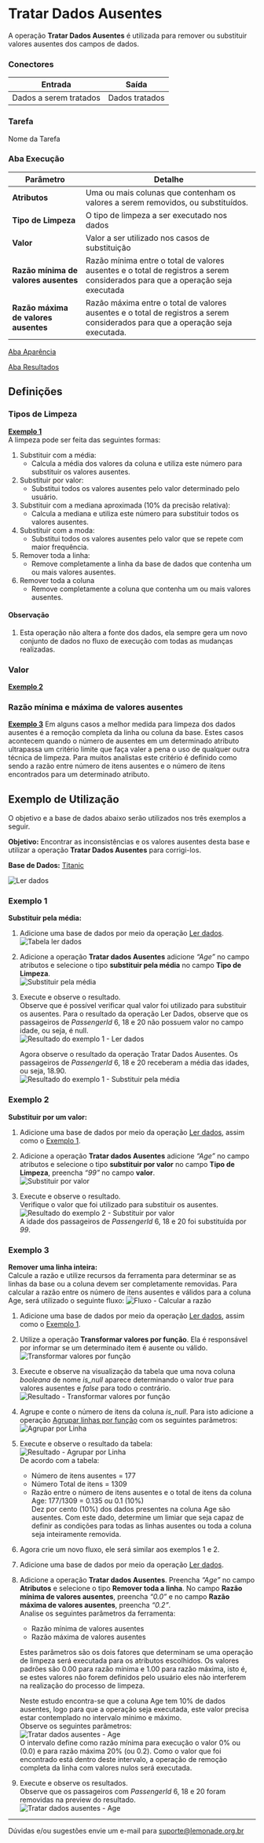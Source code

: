 
# Tratar Dados Ausentes

A operação **Tratar Dados Ausentes** é utilizada para remover ou substituir valores ausentes dos campos de dados.

### Conectores
| Entrada | Saída |
| --- | --- |
|Dados a serem tratados | Dados tratados |

### Tarefa
Nome da Tarefa

### Aba Execução
| Parâmetro | Detalhe |
| --- | --- |
| **Atributos** | Uma ou mais colunas que contenham os valores a serem removidos, ou substituídos. |
| **Tipo de Limpeza** | O tipo de limpeza a ser executado nos dados |
| **Valor** | Valor a ser utilizado nos casos de substituição |
| **Razão mínima de valores ausentes** | Razão mínima entre o total de valores ausentes e o total de registros a serem considerados para que a operação seja executada |
| **Razão máxima de valores ausentes** | Razão máxima entre o total de valores ausentes e o total de registros a serem considerados para que a operação seja executada. |

[Aba Aparência][1]

[Aba Resultados][2]


## Definições
### Tipos de Limpeza
**[Exemplo 1]**\
A limpeza pode ser feita das seguintes formas:

1. Substituir com a média:
	- Calcula a média dos valores da coluna e utiliza este número para substituir os valores ausentes. 
2. Substituir por valor:
	- Substitui todos os valores ausentes pelo valor determinado pelo usuário.
3. Substituir com a mediana aproximada (10% da precisão relativa):
	- Calcula a mediana e utiliza este número para substituir todos os valores ausentes.
4. Substituir com a moda:
	- Substitui todos os valores ausentes pelo valor que se repete com maior frequência.
5. Remover toda a linha:
	- Remove completamente a linha da base de dados que contenha um ou mais valores ausentes.
6. Remover toda a coluna
	- Remove completamente a coluna que contenha um ou mais valores ausentes. 

#### Observação
1. Esta operação não altera a fonte dos dados, ela sempre gera um novo conjunto de dados no fluxo de execução com todas as mudanças realizadas.

### Valor
**[Exemplo 2]**

### Razão mínima e máxima de valores ausentes
**[Exemplo 3]**
Em alguns casos a melhor medida para limpeza dos dados ausentes é a remoção completa da linha ou coluna da base. Estes casos acontecem quando o número de ausentes em um determinado atributo ultrapassa um critério limite que faça valer a pena o uso de qualquer outra técnica de limpeza. Para muitos analistas este critério é definido como sendo a razão entre número de itens ausentes e o número de itens encontrados para um determinado atributo.


## Exemplo de Utilização
O objetivo e a base de dados abaixo serão utilizados nos três exemplos a seguir.

**Objetivo:** Encontrar as inconsistências e os valores ausentes desta base e utilizar a operação **Tratar Dados Ausentes** para corrigi-los.

**Base de Dados:** [Titanic][1]
	
![Ler dados](/docs/img/spark/manipulacao_de_dados/tratar_dados_ausentes/image2.png)

### Exemplo 1
**Substituir pela média:**

1. Adicione uma base de dados por meio da operação [Ler dados][2]. \
	![Tabela ler dados](/docs/img/spark/manipulacao_de_dados/tratar_dados_ausentes/image1.png)

2. Adicione a operação **Tratar dados Ausentes** adicione *“Age”* no campo atributos e selecione o tipo **substituir pela média** no campo **Tipo de Limpeza**. \
	![Substituir pela média](/docs/img/spark/manipulacao_de_dados/tratar_dados_ausentes/image3.png)

3. Execute e observe o resultado.\
	Observe que é possível verificar qual valor foi utilizado para substituir os ausentes. Para o resultado da operação Ler Dados, observe que os passageiros de *PassengerId* 6, 18 e 20 não possuem valor no campo idade, ou seja, é null.\
	![Resultado do exemplo 1 - Ler dados](/docs/img/spark/manipulacao_de_dados/tratar_dados_ausentes/image5.png)

	Agora observe o resultado da operação Tratar Dados Ausentes. Os passageiros de *PassengerId* 6, 18 e 20 receberam a média das idades, ou seja, 18.90.\
	![Resultado do exemplo 1 - Substituir pela média](/docs/img/spark/manipulacao_de_dados/tratar_dados_ausentes/image4.png)

### Exemplo 2
**Substituir por um valor:**

1. Adicione uma base de dados por meio da operação [Ler dados][2], assim como o [Exemplo 1]. 

2. Adicione a operação **Tratar dados Ausentes** adicione *“Age”* no campo atributos e selecione o tipo **substituir por valor** no campo **Tipo de Limpeza**, preencha *“99”* no campo **valor**.\
	![Substituir por valor](/docs/img/spark/manipulacao_de_dados/tratar_dados_ausentes/image11.png)

3. Execute e observe o resultado.\
	Verifique o valor que foi utilizado para substituir os ausentes.\
	![Resultado do exemplo 2 - Substituir por valor](/docs/img/spark/manipulacao_de_dados/tratar_dados_ausentes/image14.png)\
	A idade dos passageiros de *PassengerId* 6, 18 e 20 foi substituída por *99*.

### Exemplo 3
**Remover uma linha inteira:**\
Calcule a razão e utilize recursos da ferramenta para determinar se as linhas da base ou a coluna devem ser completamente removidas. Para calcular a razão entre os número de itens ausentes e válidos para a coluna Age, será utilizado o seguinte fluxo:
![Fluxo - Calcular a razão](/docs/img/spark/manipulacao_de_dados/tratar_dados_ausentes/image9.png)

1. Adicione uma base de dados por meio da operação [Ler dados][2], assim como o [Exemplo 1].

2. Utilize a operação **Transformar valores por função**. Ela é responsável por informar se um determinado item é ausente ou válido. \
	![Transformar valores por função](/docs/img/spark/manipulacao_de_dados/tratar_dados_ausentes/image12.png)

3. Execute e observe na visualização da tabela que uma nova coluna *booleana* de nome *is_null* aparece determinando o valor *true* para valores ausentes e *false* para todo o contrário. 
	![Resultado - Transformar valores por função](/docs/img/spark/manipulacao_de_dados/tratar_dados_ausentes/10.png)

4. Agrupe e conte o número de itens da coluna *is_null*. Para isto adicione a operação [Agrupar linhas por função][3] com os seguintes parâmetros:
	![Agrupar por Linha](/docs/img/spark/manipulacao_de_dados/tratar_dados_ausentes/image6.png)

5. Execute e observe o resultado da tabela:
	![Resultado - Agrupar por Linha](/docs/img/spark/manipulacao_de_dados/tratar_dados_ausentes/image13.png)\
	De acordo com a tabela:	
	- Número de itens ausentes = 177
	- Número Total de itens = 1309
	- Razão entre o número de itens ausentes e o total de itens da coluna Age: 177/1309 = 0.135 ou 0.1 (10%)\
	Dez por cento (10%) dos dados presentes na coluna Age são ausentes. Com este dado, determine um limiar que seja capaz de definir as condições para todas as linhas ausentes ou toda a coluna seja inteiramente removida. 

6. Agora crie um novo fluxo, ele será similar aos exemplos 1 e 2.

7. Adicione uma base de dados por meio da operação [Ler dados][2].

8. Adicione a operação **Tratar dados Ausentes**. Preencha *“Age”* no campo **Atributos** e selecione o tipo **Remover toda a linha**. No campo **Razão mínima de valores ausentes**, preencha *“0.0”*  e no campo **Razão máxima de valores ausentes**, preencha *“0.2”*. \
	Analise os seguintes parâmetros da ferramenta:
	- Razão mínima de valores ausentes
	- Razão máxima de valores ausentes

	Estes parâmetros são os dois fatores que determinam se uma operação de limpeza será executada para os atributos escolhidos. Os valores padrões são 0.00 para razão mínima e 1.00 para razão máxima, isto é, se estes valores não forem definidos pelo usuário eles não interferem na realização do processo de limpeza. 

	Neste estudo encontra-se que a coluna Age tem 10% de dados ausentes, logo para que a operação seja executada, este valor precisa estar contemplado no intervalo mínimo e máximo. \
	Observe os seguintes parâmetros:\
	![Tratar dados ausentes - Age](/docs/img/spark/manipulacao_de_dados/tratar_dados_ausentes/image11.png)\
	O intervalo define como razão mínima para execução o valor 0% ou (0.0) e para razão máxima 20% (ou 0.2). Como o valor que foi encontrado está dentro deste intervalo, a operação de remoção completa da linha com valores nulos será executada. 

9. Execute e observe os resultados.\
	Observe que os passageiros com *PassengerId* 6, 18 e 20 foram removidas na preview do resultado.\
	![Tratar dados ausentes - Age](/docs/img/spark/manipulacao_de_dados/tratar_dados_ausentes/image8.png)

-----

Dúvidas e/ou sugestões envie um e-mail para suporte@lemonade.org.br

[Exemplo 1]: #exemplo-1
[Exemplo 2]: #exemplo-2
[Exemplo 3]: #exemplo-3
[1]: /pt-br/
[2]: /pt-br/
[3]: /pt-br/